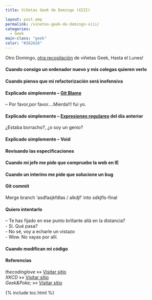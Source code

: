 ```yaml
---
title: Viñetas Geek de Domingo (XIII)

layout: post.amp
permalink: /vinetas-geek-de-domingo-xiii/
categories:
  - Geek
main-class: "geek"
color: "#262626"
---
```

Otro Domingo, [otra recopilación][1] de viñetas Geek, Hasta el Lunes!

#### Cuando consigo un ordenador nuevo y mis colegas quieren verlo

<amp-img layout="responsive" alt="Cuando tengo un ordenador nuevo y mis colegas quieren verlo" src="/assets/img/2013/12/when-I-get-a-new-computer-and-my-colleagues-want-to-see-it.gif" width="297px" height="329px" />
<!--ad-->

#### Cuando pienso que mi refactorización será inofensiva

<amp-img layout="responsive" alt="Cuando pienso que mi refactorización será inofensiva" src="/assets/img/2013/12/when-I-think-my-refactor-will-be-harmless.gif" width="400px" height="259px" />

#### Explicado simplemente &#8211; [Git Blame][2]

<div id="attachment_2026" style="width: 425px" class="wp-caption aligncenter">
<amp-img layout="responsive" alt="Explicado simplemente - Git Blame" src="/assets/img/2013/12/Simply-Explained-git-blame.jpg" width="415px" height="541px" />
<p class="wp-caption-text">
    &#8211; Por favor,por favor&#8230;.Mierda!!! fui yo.
  </p>
</div>

#### Explicado simplemente &#8211; [Expresiones regulares][3] del día anterior

<div id="attachment_2027" style="width: 339px" class="wp-caption aligncenter">
<amp-img layout="responsive" alt="Explicado simplemente - Expresiones regulares del día anterior" src="/assets/img/2013/12/Explicado-simplemente-Expresiones-regulares-del-día-anterior.jpg" width="329px" height="533px" />
<p class="wp-caption-text">
    ¿Estaba borracho?, ¿o soy un genio?
  </p>
</div>

#### Explicado simplemente &#8211; Void

<amp-img layout="responsive" alt="Explicado simplemente - Void" src="/assets/img/2013/12/Explicado-simplemente-Void.jpg" width="352px" height="433px" />

#### Revisando las especificaciones

<amp-img layout="responsive" alt="Revisando las especificaciones" src="/assets/img/2013/12/Examing-the-specs.gif" width="346px" height="194px" />

#### Cuando mi jefe me pide que compruebe la web en IE

<amp-img layout="responsive" alt="Cuando mi jefe me pide que compruebe la web en IE" src="/assets/img/2013/12/Cuando-mi-jefe-me-pide-que-compruebe-la-web-en-IE.gif" width="250px" height="202px" />

#### Cuando un interino me pide que solucione un bug

<amp-img layout="responsive" alt="Cuando un interino me pide que solucione un bug" src="/assets/img/2013/12/when-an-intern-asks-me-to-solve-a-bug.gif" width="297px" height="300px" />

#### Git commit

<div id="attachment_2031" style="width: 449px" class="wp-caption aligncenter">
<amp-img layout="responsive" alt="Merge branch 'asdfasjkfdlas / alkdjf' into sdkjfls-final" src="/assets/img/2013/12/git_commit-Merge-branch-asdfasjkfdlas-slash-alkdjf-into-sdkjfls-final.png" width="439px" height="250px" />
<p class="wp-caption-text">
    Merge branch &#8216;asdfasjkfdlas / alkdjf&#8217; into sdkjfls-final
  </p>
</div>

#### Quiero intentarlo

<div id="attachment_2032" style="width: 750px" class="wp-caption aligncenter">
<amp-img layout="responsive" alt="Espera, vuelve" src="/assets/img/2013/12/I-wanna-try.-Hang-on-be-right-back.png" width="740px" height="254px" />
<p class="wp-caption-text">
    &#8211; Te has fijado en ese punto brillante allá en la distancia?<br />- Sí. Qué pasa?<br />- No sé, voy a echarle un vistazo<br />- Wow. No vayas por allí.
  </p>
</div>

#### Cuando modifican mi código

<amp-img layout="responsive" alt="Cuando alguien modifica mi código" src="/assets/img/2013/12/Cuando-alguien-modifica-mi-código.gif" width="460px" height="254px" />

#### Referencias

*thecodinglove* »» <a href="http://thecodinglove.com" target="_blank">Visitar sitio</a>  
*XKCD* »» <a href="http://xkcd.com/" target="_blank">Visitar sitio</a>  
*Geek&Poke;* »» <a href="http://geek-and-poke.com" target="_blank">Visitar sitio</a>



 [1]: https://elbauldelprogramador.com/ "Viñetas Geek de Domingo"
 [2]: https://elbauldelprogramador.com/mini-tutorial-y-chuleta-de-comandos-git/ "Git: Mini Tutorial y chuleta de comandos"
 [3]: https://elbauldelprogramador.com/introduccion-a-las-expresiones-regulares-en-python/ "Introducción a las expresiones regulares en python"

{% include toc.html %}
